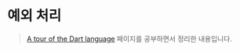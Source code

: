 # 예외 처리

> [A tour of the Dart language](https://dart.dev/guides/language/language-tour) 페이지를 공부하면서 정리한 내용입니다.
